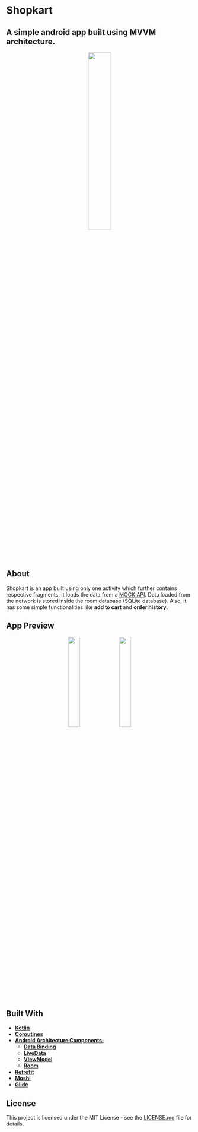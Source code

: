 

# Shopkart
## A simple android app built using MVVM architecture.

<p align="center">
  <img src="https://github.com/siddheshkothadi/Shopkart/blob/master/screenshot/1587207832845.png" width="35%" height="auto"/>
</p>

## About
<p>
  Shopkart is an app built using only one activity which further contains respective fragments.
  It loads the data from a <a href="https://github.com/siddheshkothadi/APIData" target="_blank">MOCK API</a>.
  Data loaded from the network is stored inside the room database (SQLite database).
  Also, it has some simple functionalities like <b>add to cart</b> and <b>order history</b>.
</p>
<!--p>
  You can download the apk <a href="https://github.com/siddheshkothadi/Shopkart/raw/master/apk/app-debug.apk">here</a>.
</p-->

## App Preview
<p align="center">
<span align="center">
    <img src="https://media.giphy.com/media/RIqldVayfprKo7ETpa/giphy.gif" width="25%" height="auto"/>
    &nbsp;
    <img src="https://media.giphy.com/media/eGscVYTAboM2MoBZ4j/giphy.gif" width="25%" height="auto"/>
</span>
</p>


## Built With
<ul>
  <li><a href="https://kotlinlang.org/docs/reference/android-overview.html"><b>Kotlin</b></a></li>
  <li><a href="https://developer.android.com/kotlin/coroutines"><b>Coroutines</b></a></li>
  <li><a href="https://developer.android.com/jetpack/docs/guide"><b>Android Architecture Components:</b></a>
    <ul>
      <li><a href="https://developer.android.com/topic/libraries/data-binding"><b>Data Binding</b></a></li>
      <li><a href="https://developer.android.com/topic/libraries/architecture/livedata"><b>LiveData</b></a></li>
      <li><a href="https://developer.android.com/reference/androidx/lifecycle/ViewModel"><b>ViewModel</b></a></li>
      <li><a href="https://developer.android.com/topic/libraries/architecture/room"><b>Room</b></a></li>
    </ul>
  </li>
  <li><a href="https://square.github.io/retrofit/"><b>Retrofit</b></a></li>
  <li><a href="https://github.com/square/moshi"><b>Moshi</b></a></li>
  <li><a href="https://github.com/bumptech/glide"><b>Glide</b></a></li>
</ul>

## License
<p>
  This project is licensed under the MIT License - see the <a href="https://github.com/siddheshkothadi/Shopkart/blob/master/LICENSE.md">LICENSE.md</a> file for details.
</p>
